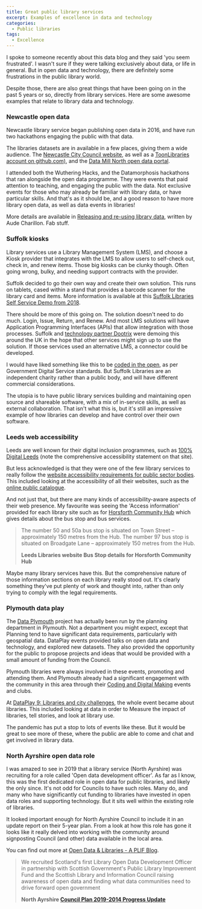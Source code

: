 ```yaml
---
title: Great public library services
excerpt: Examples of excellence in data and technology
categories:
  - Public libraries 
tags:
  - Excellence
---
```


I spoke to someone recently about this data blog and they said 'you seem frustrated'. I wasn't sure if they were talking exclusively about data, or life in general. But in open data and technology, there are definitely some frustrations in the public library world.

Despite those, there are also great things that have been going on in the past 5 years or so, directly from library services. Here are some awesome examples that relate to library data and technology.

### Newcastle open data

Newcastle library service began publishing open data in 2016, and have run two hackathons engaging the public with that data.

The libraries datasets are in available in a few places, giving them a wide audience. The [Newcastle City Council website](https://www.newcastle.gov.uk/local-government/access-information-and-data/open-data/libraries-data-sets), as well as a [ToonLibraries account on github.com)](https://github.com/toonlibraries), and the [Data Mill North open data portal](https://datamillnorth.org/publisher/newcastle-city-council).

I attended both the Wuthering Hacks, and the Datamorphosis hackathons that ran alongside the open data programme. They were events that paid attention to teaching, and engaging the public with the data. Not exclusive events for those who may already be familiar with library data, or have particular skills. And that's as it should be, and a good reason to have more library open data, as well as data events in libraries!

More details are available in [Releasing and re-using library data](https://dcmslibraries.blog.gov.uk/2016/04/12/releasing-and-re-using-library-data/), written by Aude Charillon. Fab stuff.

### Suffolk kiosks

Library services use a Library Management System (LMS), and choose a Kiosk provider that integrates with the LMS to allow users to self-check out, check in, and renew items. Those big kiosks can be clunky though. Often going wrong, bulky, and needing support contracts with the provider.

Suffolk decided to go their own way and create their own solution. This runs on tablets, cased within a stand that provides a barcode scanner for the library card and items. More information is available at this [Suffolk Libraries Self Service Demo from 2018](https://www.suffolklibraries.co.uk/about/news/self-service-demo).

There should be more of this going on. The solution doesn't need to do much. Login, Issue, Return, and Renew. And most LMS solutions will have Application Programming Interfaces (APIs) that allow integration with those processes. Suffolk and [technology partner Dootrix](https://dootrix.com/work/suffolklibraries/) were demoing this around the UK in the hope that other services might sign up to use the solution. If those services used an alternative LMS, a connector could be developed.

I would have liked something like this to be [coded in the open](https://gds.blog.gov.uk/2017/09/04/the-benefits-of-coding-in-the-open/), as per Government Digital Service standards. But Suffolk Libraries are an independent charity rather than a public body, and will have different commercial considerations.

The utopia is to have public library services building and maintaining open source and shareable software, with a mix of in-service skills, as well as external collaboration. That isn't what this is, but it's still an impressive example of how libraries can develop and have control over their own software.

### Leeds web accessibility

Leeds are well known for their digital inclusion programmes, such as [100% Digital Leeds](https://leedsdigitalinclusion.wordpress.com/) (note the comprehensive accessibility statement on that site).

But less acknowledged is that they were one of the few library services to really follow the [website accessibility requirements for public sector bodies](https://www.gov.uk/guidance/accessibility-requirements-for-public-sector-websites-and-apps). This included looking at the accessibility of all their websites, such as the [online public catalogue](https://leeds.ent.sirsidynix.net.uk/client/en_GB/default/?rm=ACCESSIBILITY+0|||1|||0|||true).

And not just that, but there are many kinds of accessibility-aware aspects of their web presence. My favourite was seeing the 'Access information' provided for each library site such as for [Horsforth Community Hub](https://www.leeds.gov.uk/community-hubs/horsforth) which gives details about the bus stop and bus services.

> The number 50 and 50a bus stop is situated on Town Street – approximately 150 metres from the Hub. The number 97 bus stop is situated on Broadgate Lane – approximately 150 metres from the Hub.
>
> **Leeds Libraries website Bus Stop details for Horsforth Community Hub**

Maybe many library services have this. But the comprehensive nature of those information sections on each library really stood out. It's clearly something they've put plenty of work and thought into, rather than only trying to comply with the legal requirements.

### Plymouth data play

The [Data Plymouth](http://www.dataplymouth.co.uk/) project has actually been run by the planning department in Plymouth. Not a department you might expect, except that Planning tend to have significant data requirements, particularly with geospatial data. DataPlay events provided talks on open data and technology, and explored new datasets. They also provided the opportunity for the public to propose projects and ideas that would be provided with a small amount of funding from the Council.

Plymouth libraries were always involved in these events, promoting and attending them. And Plymouth already had a significant engagement with the community in this area through their [Coding and Digital Making](https://www.plymouth.gov.uk/libraries/childrenandyoungpeople/codinganddigitalmaking) events and clubs.

At  [DataPlay 9: Libraries and city challenges](http://www.dataplymouth.co.uk/data-play-9), the whole event became about libraries. This included looking at data in order to Measure the impact of libraries, tell stories, and look at library use.

The pandemic has put a stop to lots of events like these. But it would be great to see more of these, where the public are able to come and chat and get involved in library data.

### North Ayrshire open data role

I was amazed to see in 2019 that a library service (North Ayrshire) was recruiting for a role called 'Open data development officer'. As far as I know, this was the first dedicated role in open data for public libraries, and likely the only since. It's not odd for Councils to have such roles. Many do, and many who have significantly cut funding to libraries have invested in open data roles and supporting technology. But it sits well within the existing role of libraries.

It looked important enough for North Ayrshire Council to include it in an update report on their 5-year plan. From a look at how this role has gone it looks like it really delved into working with the community around signposting Council (and other) data available in the local area.

You can find out more at [Open Data & Libraries - A PLIF Blog](https://scottishlibraries.org/about-us/news/open-data-libraries-a-plif-blog/).

> We recruited Scotland's first Library Open Data Development Officer in partnership with Scottish Government's Public Library Improvement Fund and the Scottish Library and Information Council raising awareness of open data and finding what data communities need to drive forward open government
>
> **North Ayrshire [Council Plan 2019-2014 Progress Update](https://www.north-ayrshire.gov.uk/Documents/CorporateServices/ChiefExecutive/PolicyandPerformance/council-plan-progress-report-2019-20-q4.pdf)**

